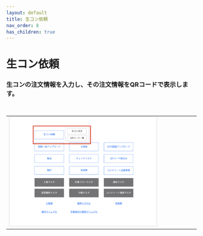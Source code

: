 ```yaml
---
layout: default
title: 生コン依頼
nav_order: 8
has_children: true
---
```


# 生コン依頼

### 生コンの注文情報を入力し、その注文情報をQRコードで表示します。

<br>
<table><tr><td>
<img src="../../assets/images/concrete-request/1.png" width="80%">
</td></tr></table>